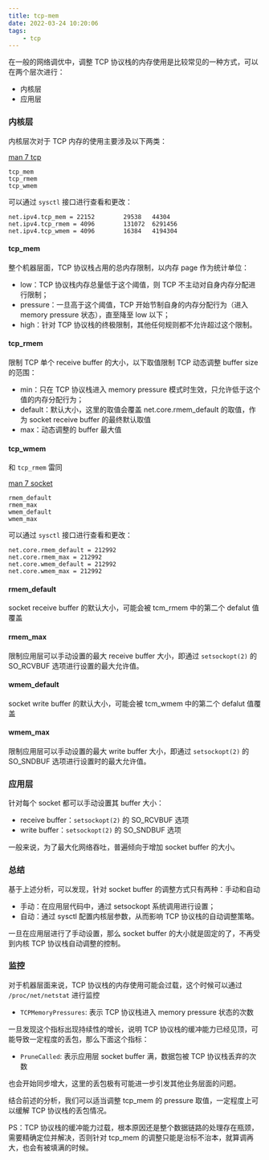 ```yaml
---
title: tcp-mem
date: 2022-03-24 10:20:06
tags:
    - tcp
---
```


在一般的网络调优中，调整 TCP 协议栈的内存使用是比较常见的一种方式，可以在两个层次进行：

* 内核层
* 应用层

### 内核层

内核层次对于 TCP 内存的使用主要涉及以下两类：

[man 7 tcp](https://man7.org/linux/man-pages/man7/tcp.7.html)

```
tcp_mem
tcp_rmem
tcp_wmem
```

可以通过 `sysctl` 接口进行查看和更改：

```
net.ipv4.tcp_mem = 22152        29538   44304
net.ipv4.tcp_rmem = 4096        131072  6291456
net.ipv4.tcp_wmem = 4096        16384   4194304
```

<!-- more -->

#### tcp_mem

整个机器层面，TCP 协议栈占用的总内存限制，以内存 page 作为统计单位：

* low：TCP 协议栈内存总量低于这个阈值，则 TCP 不主动对自身内存分配进行限制；
* pressure：一旦高于这个阈值，TCP 开始节制自身的内存分配行为（进入 memory pressure 状态），直至降至 low 以下；
* high：针对 TCP 协议栈的终极限制，其他任何规则都不允许超过这个限制。

#### tcp_rmem

限制 TCP 单个 receive buffer 的大小，以下取值限制 TCP 动态调整 buffer size 的范围：

* min：只在 TCP 协议栈进入 memory pressure 模式时生效，只允许低于这个值的内存分配行为；
* default：默认大小，这里的取值会覆盖 net.core.rmem_default 的取值，作为 socket receive buffer 的最终默认取值
* max：动态调整的 buffer 最大值


#### tcp_wmem

和 `tcp_rmem` 雷同

[man 7 socket](https://man7.org/linux/man-pages/man7/socket.7.html)

```
rmem_default
rmem_max
wmem_default
wmem_max
```

可以通过 `sysctl` 接口进行查看和更改：

```
net.core.rmem_default = 212992
net.core.rmem_max = 212992
net.core.wmem_default = 212992
net.core.wmem_max = 212992
```

#### rmem_default

socket receive buffer 的默认大小，可能会被 tcm_rmem 中的第二个 defalut 值覆盖

#### rmem_max

限制应用层可以手动设置的最大 receive buffer 大小，即通过 `setsockopt(2)` 的 SO_RCVBUF 选项进行设置的最大允许值。

#### wmem_default

socket write buffer 的默认大小，可能会被 tcm_wmem 中的第二个 defalut 值覆盖

#### wmem_max

限制应用层可以手动设置的最大 write buffer 大小，即通过 `setsockopt(2)` 的 SO_SNDBUF 选项进行设置时的最大允许值。


### 应用层

针对每个 socket 都可以手动设置其 buffer 大小：

* receive buffer：`setsockopt(2)` 的 SO_RCVBUF 选项
* write buffer：`setsockopt(2)` 的 SO_SNDBUF 选项

一般来说，为了最大化网络吞吐，普遍倾向于增加 socket buffer 的大小。

### 总结

基于上述分析，可以发现，针对 socket buffer 的调整方式只有两种：手动和自动

* 手动：在应用层代码中，通过 setsockopt 系统调用进行设置；
* 自动：通过 sysctl 配置内核层参数，从而影响 TCP 协议栈的自动调整策略。

一旦在应用层进行了手动设置，那么 socket buffer 的大小就是固定的了，不再受到内核 TCP 协议栈自动调整的控制。

### 监控

对于机器层面来说，TCP 协议栈的内存使用可能会过载，这个时候可以通过 `/proc/net/netstat` 进行监控

* `TCPMemoryPressures`: 表示 TCP 协议栈进入 memory pressure 状态的次数

一旦发现这个指标出现持续性的增长，说明 TCP 协议栈的缓冲能力已经见顶，可能导致一定程度的丢包，那么下面这个指标：

* `PruneCalled`: 表示应用层 socket buffer 满，数据包被 TCP 协议栈丢弃的次数

也会开始同步增大，这里的丢包极有可能进一步引发其他业务层面的问题。

结合前述的分析，我们可以适当调整 tcp_mem 的 pressure 取值，一定程度上可以缓解 TCP 协议栈的丢包情况。

PS：TCP 协议栈的缓冲能力过载，根本原因还是整个数据链路的处理存在瓶颈，需要精确定位并解决，否则针对 tcp_mem 的调整只能是治标不治本，就算调再大，也会有被填满的时候。

